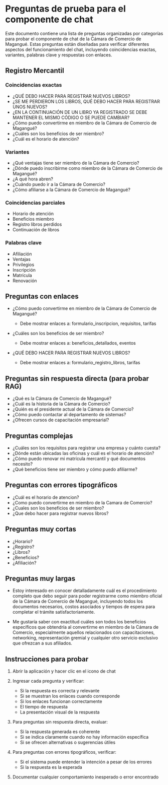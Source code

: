 # Preguntas de prueba para el componente de chat

Este documento contiene una lista de preguntas organizadas por categorías para probar el componente de chat de la Cámara de Comercio de Magangué. Estas preguntas están diseñadas para verificar diferentes aspectos del funcionamiento del chat, incluyendo coincidencias exactas, variantes, palabras clave y respuestas con enlaces.

## Registro Mercantil

### Coincidencias exactas
- ¿QUÉ DEBO HACER PARA REGISTRAR NUEVOS LIBROS?
- ¿SE ME PERDIERON LOS LIBROS, QUÉ DEBO HACER PARA REGISTRAR UNOS NUEVOS?
- ¿EN LA CONTINUACIÓN DE UN LIBRO YA REGISTRADO SE DEBE MANTENER EL MISMO CÓDIGO O SE PUEDE CAMBIAR?
- ¿Cómo puedo convertirme en miembro de la Cámara de Comercio de Magangué?
- ¿Cuáles son los beneficios de ser miembro?
- ¿Cuál es el horario de atención?

### Variantes
- ¿Qué ventajas tiene ser miembro de la Cámara de Comercio?
- ¿Dónde puedo inscribirme como miembro de la Cámara de Comercio de Magangué?
- ¿A qué hora abren?
- ¿Cuándo puedo ir a la Cámara de Comercio?
- ¿Cómo afiliarse a la Cámara de Comercio de Magangué?

### Coincidencias parciales
- Horario de atención
- Beneficios miembro
- Registro libros perdidos
- Continuación de libros

### Palabras clave
- Afiliación
- Ventajas
- Privilegios
- Inscripción
- Matrícula
- Renovación

## Preguntas con enlaces

- ¿Cómo puedo convertirme en miembro de la Cámara de Comercio de Magangué?
  - Debe mostrar enlaces a: formulario_inscripcion, requisitos, tarifas

- ¿Cuáles son los beneficios de ser miembro?
  - Debe mostrar enlaces a: beneficios_detallados, eventos

- ¿QUÉ DEBO HACER PARA REGISTRAR NUEVOS LIBROS?
  - Debe mostrar enlaces a: formulario_registro_libros, tarifas

## Preguntas sin respuesta directa (para probar RAG)

- ¿Qué es la Cámara de Comercio de Magangué?
- ¿Cuál es la historia de la Cámara de Comercio?
- ¿Quién es el presidente actual de la Cámara de Comercio?
- ¿Cómo puedo contactar al departamento de sistemas?
- ¿Ofrecen cursos de capacitación empresarial?

## Preguntas complejas

- ¿Cuáles son los requisitos para registrar una empresa y cuánto cuesta?
- ¿Dónde están ubicadas las oficinas y cuál es el horario de atención?
- ¿Cómo puedo renovar mi matrícula mercantil y qué documentos necesito?
- ¿Qué beneficios tiene ser miembro y cómo puedo afiliarme?

## Preguntas con errores tipográficos

- ¿Cuál es el horario de atencion?
- ¿Como puedo convertirme en miembro de la Camara de Comercio?
- ¿Cuales son los beneficios de ser miembro?
- ¿Que debo hacer para registrar nuevos libros?

## Preguntas muy cortas

- ¿Horario?
- ¿Registro?
- ¿Libros?
- ¿Beneficios?
- ¿Afiliación?

## Preguntas muy largas

- Estoy interesado en conocer detalladamente cuál es el procedimiento completo que debo seguir para poder registrarme como miembro oficial de la Cámara de Comercio de Magangué, incluyendo todos los documentos necesarios, costos asociados y tiempos de espera para completar el trámite satisfactoriamente.

- Me gustaría saber con exactitud cuáles son todos los beneficios específicos que obtendría al convertirme en miembro de la Cámara de Comercio, especialmente aquellos relacionados con capacitaciones, networking, representación gremial y cualquier otro servicio exclusivo que ofrezcan a sus afiliados.

## Instrucciones para probar

1. Abrir la aplicación y hacer clic en el icono de chat
2. Ingresar cada pregunta y verificar:
   - Si la respuesta es correcta y relevante
   - Si se muestran los enlaces cuando corresponde
   - Si los enlaces funcionan correctamente
   - El tiempo de respuesta
   - La presentación visual de la respuesta

3. Para preguntas sin respuesta directa, evaluar:
   - Si la respuesta generada es coherente
   - Si se indica claramente cuando no hay información específica
   - Si se ofrecen alternativas o sugerencias útiles

4. Para preguntas con errores tipográficos, verificar:
   - Si el sistema puede entender la intención a pesar de los errores
   - Si la respuesta es la esperada

5. Documentar cualquier comportamiento inesperado o error encontrado 
